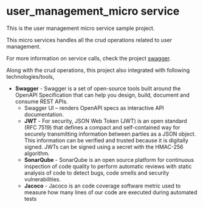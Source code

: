 # user_management_micro service

This is the user management micro service sample project.

This micro services handles all the crud operations related to user management.

For more information on service calls, check the project <a href="http://localhost:8080/swagger-ui.html">swagger</a>.

Along with the crud operations, this project also integrated with following technologies/tools,

<ul>
<li><b>Swagger</b> - Swagger is a set of open-source tools built around the OpenAPI Specification that can help you design, build, document and consume REST APIs.
	<ul><li>Swagger UI – renders OpenAPI specs as interactive API documentation.</li></ui></li>
  <li><b>JWT</b> - For security, JSON Web Token (JWT) is an open standard (RFC 7519) that defines a compact and self-contained way for securely transmitting information between parties as a JSON object. This information can be verified and trusted because it is digitally signed. JWTs can be signed using a secret with the HMAC-256 algorithm.</li>
  <li><b>SonarQube</b> - SonarQube is an open source platform for continuous inspection of code quality to perform automatic reviews with static analysis of code to detect bugs, code smells and security vulnerabilities.</li>
  <li><b>Jacoco</b> - Jacoco is an code coverage software metric used to measure how many lines of our code are executed during automated tests
</ul> 


